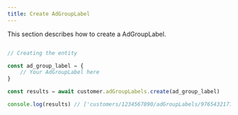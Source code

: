 ```yaml
---
title: Create AdGroupLabel 
---
```


This section describes how to create a AdGroupLabel.



```javascript

// Creating the entity

const ad_group_label = {
    // Your AdGroupLabel here 
}

const results = await customer.adGroupLabels.create(ad_group_label)

console.log(results) // ['customers/1234567890/adGroupLabels/9765432177']

```